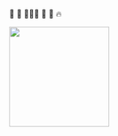 
🚴 🖖 👨🏻‍💻 🤘 🔭 🔥

<div>
  <a href="https://lariel.github.io">
  <img height="180em" src="https://github-readme-stats.vercel.app/api/top-langs/?username=Lariel&layout=compact&langs_count=7&theme=dracula"/>
</div>
  

<!--
**Lariel/Lariel** is a ✨ _special_ ✨ repository because its `README.md` (this file) appears on your GitHub profile.

Here are some ideas to get you started:

- 🔭 I’m currently working on ...
- 🌱 I’m currently learning ...
- 👯 I’m looking to collaborate on ...
- 🤔 I’m looking for help with ...
- 💬 Ask me about ...
- 📫 How to reach me: ...
- 😄 Pronouns: ...
- ⚡ Fun fact: ...
-->
